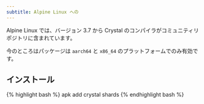```yaml
---
subtitle: Alpine Linux への
---
```


Alpine Linux では、バージョン 3.7 から Crystal のコンパイラがコミュニティリポジトリに含まれています。

今のところはパッケージは `aarch64` と `x86_64` のプラットフォームでのみ有効です。

## インストール

<div class="code_section">
{% highlight bash %}
apk add crystal shards
{% endhighlight bash %}
</div>
